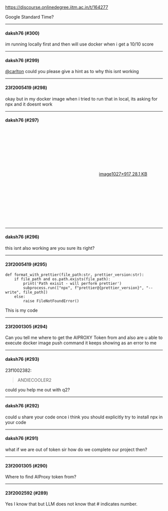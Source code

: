 https://discourse.onlinedegree.iitm.ac.in/t/164277

Google Standard Time?</p><hr>

<h4>daksh76 (#300)</h4>
<p>im running locally first and then will use docker when i get a 10/10 score</p><hr>

<h4>daksh76 (#299)</h4>
<p><a class="mention" href="/u/carlton">@carlton</a> could you please give a hint as to why this isnt working</p><hr>

<h4>23f2005419 (#298)</h4>
<p>okay but in my docker image when i tried to run that in local, its asking for npx and it doesnt work</p><hr>

<h4>daksh76 (#297)</h4>
<p><div class="lightbox-wrapper"><a class="lightbox" data-download-href="/uploads/short-url/vmQ8BNdYH7yAYCyh6zn06I9QfB3.png?dl=1" href="https://europe1.discourse-cdn.com/flex013/uploads/iitm/original/3X/d/b/dbd85efd1bbce9710794cb0434a90d37a8c20a25.png" rel="noopener nofollow ugc" title="image"><div class="meta"><svg aria-hidden="true" class="fa d-icon d-icon-far-image svg-icon"><use href="#far-image"></use></svg><span class="filename">image</span><span class="informations">1027×917 28.1 KB</span><svg aria-hidden="true" class="fa d-icon d-icon-discourse-expand svg-icon"><use href="#discourse-expand"></use></svg></div></a></div></p><hr>

<h4>daksh76 (#296)</h4>
<p>this isnt also working are you sure its right?</p><hr>

<h4>23f2005419 (#295)</h4>
<pre><code class="lang-auto">def format_with_prettier(file_path:str, prettier_version:str):
    if file_path and os.path.exists(file_path):
        print('Path exisit - will perform prettier')
        subprocess.run(["npx", f"prettier@{prettier_version}", "--write", file_path])
    else:
        raise FileNotFoundError()
</code></pre>
<p>This is my code</p><hr>

<h4>23f2001305 (#294)</h4>
<p>Can you tell me where to get the AIPROXY Token from and also are u able to execute docker image push command it keeps showing as an error to me</p><hr>

<h4>daksh76 (#293)</h4>
<aside class="quote group-ds-students" data-post="279" data-topic="164277" data-username="23f1002382">
<div class="title">
<div class="quote-controls"></div>
 23f1002382:</div>
<blockquote>
<p>ANDIECOOLER2</p>
</blockquote>
</aside>
<p>could you help me out with q2?</p><hr>

<h4>daksh76 (#292)</h4>
<p>could u share your code once i think you should explicitly try to install npx in your code</p><hr>

<h4>daksh76 (#291)</h4>
<p>what if we are out of token sir how do we complete our project then?</p><hr>

<h4>23f2001305 (#290)</h4>
<p>Where to find AIProxy token from?</p><hr>

<h4>23f2002592 (#289)</h4>
<p>Yes I know that but LLM does not know that # indicates number.